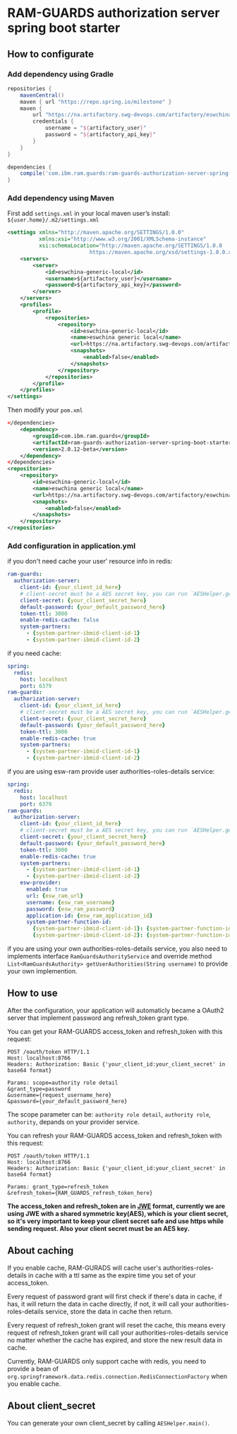 # RAM-GUARDS authorization server spring boot starter

## How to configurate

### Add dependency using Gradle

```gradle
repositories {
    mavenCentral()
    maven { url "https://repo.spring.io/milestone" }
    maven {
        url "https://na.artifactory.swg-devops.com/artifactory/eswchina-generic-local"
        credentials {
            username = "${artifactory_user}"
            password = "${artifactory_api_key}"
        }
    }
}

dependencies {
    compile('com.ibm.ram.guards:ram-guards-authorization-server-spring-boot-starter:2.0.12-beta')
}
```

### Add dependency using Maven

First add `settings.xml` in your local maven user’s install: `${user.home}/.m2/settings.xml`

```xml
<settings xmlns="http://maven.apache.org/SETTINGS/1.0.0"
          xmlns:xsi="http://www.w3.org/2001/XMLSchema-instance"
          xsi:schemaLocation="http://maven.apache.org/SETTINGS/1.0.0
                          https://maven.apache.org/xsd/settings-1.0.0.xsd">
    <servers>
        <server>
            <id>eswchina-generic-local</id>
            <username>${artifactory_user}</username>
            <password>${artifactory_api_key}</password>
        </server>
    </servers>
    <profiles>
        <profile>
            <repositories>
                <repository>
                    <id>eswchina-generic-local</id>
                    <name>eswchina generic local</name>
                    <url>https://na.artifactory.swg-devops.com/artifactory/eswchina-generic-local</url>
                    <snapshots>
                        <enabled>false</enabled>
                    </snapshots>
                </repository>
            </repositories>
        </profile>
    </profiles>
</settings>
```

Then modify your `pom.xml`

```xml
</dependencies>
    <dependency>
        <groupId>com.ibm.ram.guards</groupId>
        <artifactId>ram-guards-authorization-server-spring-boot-starter</artifactId>
        <version>2.0.12-beta</version>
    </dependency>
</dependencies>
<repositories>
    <repository>
        <id>eswchina-generic-local</id>
        <name>eswchina generic local</name>
        <url>https://na.artifactory.swg-devops.com/artifactory/eswchina-generic-local</url>
        <snapshots>
            <enabled>false</enabled>
        </snapshots>
    </repository>
</repositories>
```

### Add configuration in application.yml

if you don't need cache your user' resource info in redis:

```yml
ram-guards:
  authorization-server:
    client-id: {your_client_id_here}
    # client-secret must be a AES secret key, you can run `AESHelper.generateSecretKeyString()` to get a valid client-secret
    client-secret: {your_client_secret_here}
    default-password: {your_default_password_here}
    token-ttl: 3000
    enable-redis-cache: false
    system-partners:
      - {system-partner-ibmid-client-id-1}
      - {system-partner-ibmid-client-id-2}
```

if you need cache:

```yml
spring:
  redis:
    host: localhost
    port: 6379
ram-guards:
  authorization-server:
    client-id: {your_client_id_here}
    # client-secret must be a AES secret key, you can run `AESHelper.generateSecretKeyString()` to get a valid client-secret
    client-secret: {your_client_secret_here}
    default-password: {your_default_password_here}
    token-ttl: 3000
    enable-redis-cache: true
    system-partners:
      - {system-partner-ibmid-client-id-1}
      - {system-partner-ibmid-client-id-2}
```

if you are using esw-ram provide user authorities-roles-details service:

```yml
spring:
  redis:
    host: localhost
    port: 6379
ram-guards:
  authorization-server:
    client-id: {your_client_id_here}
    # client-secret must be a AES secret key, you can run `AESHelper.generateSecretKeyString()` to get a valid client-secret
    client-secret: {your_client_secret_here}
    default-password: {your_default_password_here}
    token-ttl: 3000
    enable-redis-cache: true
    system-partners:
      - {system-partner-ibmid-client-id-1}
      - {system-partner-ibmid-client-id-2}
    esw-provider:
      enabled: true
      url: {esw_ram_url}
      username: {esw_ram_username}
      password: {esw_ram_password}
      application-id: {esw_ram_application_id}
      system-partner-function-id:
        {system-partner-ibmid-client-id-1}: {system-partner-function-id-1}
        {system-partner-ibmid-client-id-2}: {system-partner-function-id-2}
```

if you are using your own authorities-roles-details service, you also need to implements interface `RamGuardsAuthorityService` and override method `List<RamGuardsAuthority> getUserAuthorities(String username)` to provide your own implemention.

## How to use

After the configuration, your application will automaticly became a OAuth2 server that implement password ang refresh_token grant type.

You can get your RAM-GUARDS access_token and refresh_token with this request:

```http
POST /oauth/token HTTP/1.1
Host: localhost:8766
Headers: Authorization: Basic {'your_client_id:your_client_secret' in base64 format}

Params: scope=authority role detail
&grant_type=password
&username={request_username_here}
&password={your_default_password_here}
```

The scope parameter can be: `authority role detail`, `authority role`, `authority`, depands on your provider service.

You can refresh your RAM-GUARDS access_token and refresh_token with this request:

```http
POST /oauth/token HTTP/1.1
Host: localhost:8766
Headers: Authorization: Basic {'your_client_id:your_client_secret' in base64 format}

Params: grant_type=refresh_token
&refresh_token={RAM_GUARDS_refresh_token_here}
```

**The access_token and refresh_token are in [JWE](https://tools.ietf.org/html/rfc7516) format, currently we are using JWE with a shared symmetric key(AES), which is your client secret, so it's very important to keep your client secret safe and use https while sending request. Also your client secret must be an AES key.**

## About caching

If you enable cache, RAM-GURADS will cache user's authorities-roles-details in cache with a ttl same as the expire time you set of your access_token.

Every request of password grant will first check if there's data in cache, if has, it will return the data in cache directly, if not, it will call your authorities-roles-details service, store the data in cache then return.

Every request of refresh_token grant will reset the cache, this means every request of refresh_token grant will call your authorities-roles-details service no matter whether the cache has expired, and store the new result data in cache.

Currently, RAM-GUARDS only support cache with redis, you need to provide a bean of `org.springframework.data.redis.connection.RedisConnectionFactory` when you enable cache.

## About client_secret

You can generate your own client_secret by calling `AESHelper.main()`.
